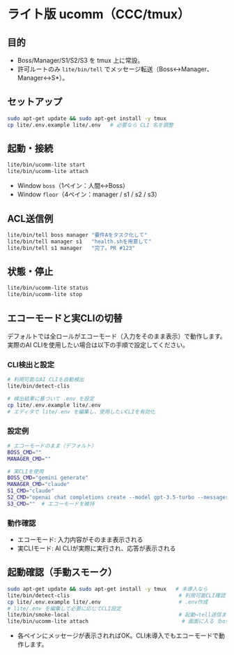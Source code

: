 # ライト版 ucomm（CCC/tmux）

## 目的
- Boss/Manager/S1/S2/S3 を tmux 上に常設。
- 許可ルートのみ `lite/bin/tell` でメッセージ転送（Boss↔Manager、Manager↔S*）。

## セットアップ
```bash
sudo apt-get update && sudo apt-get install -y tmux
cp lite/.env.example lite/.env   # 必要なら CLI 名を調整
```

## 起動・接続
```bash
lite/bin/ucomm-lite start
lite/bin/ucomm-lite attach
```

- Window `boss`（1ペイン：人間↔Boss）
- Window `floor`（4ペイン：manager / s1 / s2 / s3）

## ACL送信例
```bash
lite/bin/tell boss manager "要件Aをタスク化して"
lite/bin/tell manager s1   "health.shを用意して"
lite/bin/tell s1 manager   "完了。PR #123"
```

## 状態・停止
```bash
lite/bin/ucomm-lite status
lite/bin/ucomm-lite stop
```

## エコーモードと実CLIの切替

デフォルトでは全ロールがエコーモード（入力をそのまま表示）で動作します。
実際のAI CLIを使用したい場合は以下の手順で設定してください。

### CLI検出と設定
```bash
# 利用可能なAI CLIを自動検出
lite/bin/detect-clis

# 検出結果に基づいて .env を設定
cp lite/.env.example lite/.env
# エディタで lite/.env を編集し、使用したいCLIを有効化
```

### 設定例
```bash
# エコーモードのまま（デフォルト）
BOSS_CMD=""
MANAGER_CMD=""

# 実CLIを使用
BOSS_CMD="gemini generate"
MANAGER_CMD="claude"
S1_CMD="claude"
S2_CMD="openai chat completions create --model gpt-3.5-turbo --messages"
S3_CMD=""  # エコーモードを維持
```

### 動作確認
- エコーモード: 入力内容がそのまま表示される
- 実CLIモード: AI CLIが実際に実行され、応答が表示される

## 起動確認（手動スモーク）
```bash
sudo apt-get update && sudo apt-get install -y tmux   # 未導入なら
lite/bin/detect-clis                                   # 利用可能CLI確認
cp lite/.env.example lite/.env                         # .env作成
# lite/.env を編集して必要に応じてCLI設定
lite/bin/smoke-local                                   # 起動→tell送信まで自動
lite/bin/ucomm-lite attach                              # 画面に入る（boss/floor）
```
- 各ペインにメッセージが表示されればOK。CLI未導入でもエコーモードで動作します。